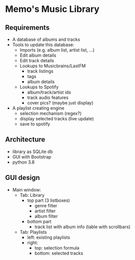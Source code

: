 # Memo's Music Library

## Requirements
- A database of albums and tracks
- Tools to update this database:
  - Imports (e.g. album list, artist list, ...)
  - Edit album details
  - Edit track details
  - Lookups to Musicbrains/LastFM
    - track listings
    - tags
    - album details
  - Lookups to Spotify
    - album/track/artist ids
    - track audio features
    - cover pics? (maybe just display)
- A playlist creating engine
  - selection mechanism (regex?)
  - display selected tracks (live update)
  - save to spotify

## Architecture
- library as SQLite db
- GUI with Bootstrap
- python 3.8

## GUI design
- Main window:
  - Tab: Library
    - top part (3 listboxes)
      - genre filter
      - artist filter
      - album filter
    - bottom part
      - track list with album info (table with scrollbars)
  - Tab: Playlists
    - left: existing playlists
    - right:
      - top: selection formula
      - bottom: selected tracks
      
